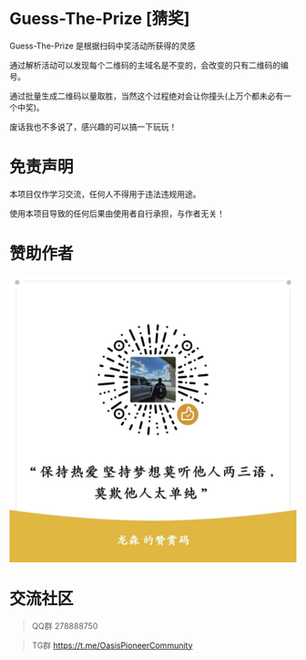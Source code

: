 # Guess-The-Prize [猜奖]

Guess-The-Prize 是根据扫码中奖活动所获得的灵感

通过解析活动可以发现每个二维码的主域名是不变的，会改变的只有二维码的编号。

通过批量生成二维码以量取胜，当然这个过程绝对会让你撞头(上万个都未必有一个中奖)。

废话我也不多说了，感兴趣的可以搞一下玩玩！

# 免责声明

本项目仅作学习交流，任何人不得用于违法违规用途。

使用本项目导致的任何后果由使用者自行承担，与作者无关！

# 赞助作者

![赞助作者](./zsm.jpeg)

# 交流社区

> QQ群 278888750

> TG群 https://t.me/OasisPioneerCommunity
